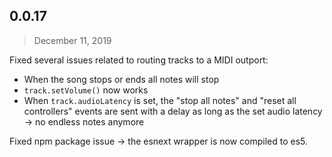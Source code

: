 ## 0.0.17
> December 11, 2019

Fixed several issues related to routing tracks to a MIDI outport:

- When the song stops or ends all notes will stop
- `track.setVolume()` now works 
- When `track.audioLatency` is set, the "stop all notes" and "reset all controllers" events are sent with a delay as long as the set audio latency &rarr; no endless notes anymore

Fixed npm package issue &rarr; the esnext wrapper is now compiled to es5.

